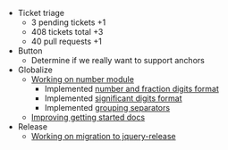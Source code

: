 * Ticket triage
  * 3 pending tickets +1
  * 408 tickets total +3
  * 40 pull requests +1
* Button
  * Determine if we really want to support anchors
* Globalize
  * [Working on number module](https://github.com/jquery/globalize/issues/200)
    * Implemented [number and fraction digits format](https://github.com/jquery/globalize/issues/213)
    * Implemented [significant digits format](https://github.com/jquery/globalize/issues/214)
    * Implemented [grouping separators](https://github.com/jquery/globalize/issues/216)
  * [Improving getting started docs](https://github.com/jquery/globalize/pull/224)
* Release
  * [Working on migration to jquery-release](https://github.com/jquery/jquery-ui/pull/1203)
